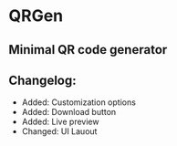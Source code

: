 # QRGen
## Minimal QR code generator

## Changelog:
- Added: Customization options
- Added: Download button
- Added: Live preview
- Changed: UI Lauout